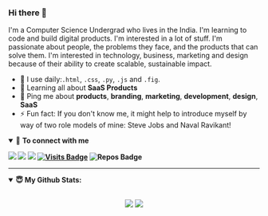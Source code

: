 ### Hi there 👋

<!--
**abhinavvx/abhinavvx** is a ✨ _special_ ✨ repository because its `README.md` (this file) appears on your GitHub profile.

Here are some ideas to get you started:

- 🔭 I’m currently working on ...
- 🌱 I’m currently learning ...
- 👯 I’m looking to collaborate on ...
- 🤔 I’m looking for help with ...
- 💬 Ask me about ...
- 📫 How to reach me: ...
- 😄 Pronouns: ...
- ⚡ Fun fact: ...
-->


I'm a Computer Science Undergrad who lives in the India. I'm learning to code and build digital products. I'm interested in a lot of stuff. I'm passionate about people, the problems they face, and the products that can solve them. I'm interested in technology, business, marketing and design because of their ability to create scalable, sustainable impact.

- 🌱 I use daily:`.html`, `.css`, `.py`, `.js` and `.fig`.
- 📱 Learning all about **SaaS Products**
- 💬 Ping me about **products**, **branding**, **marketing**, **development**, **design**, **SaaS**
- ⚡ Fun fact: If you don't know me, it might help to introduce myself by way of two role models of mine: Steve Jobs and Naval Ravikant!


<details open>
<summary>🤝 <b>To connect with me<b></summary>

<p align = "center">

[<img src="https://img.shields.io/badge/twitter-%231DA1F2.svg?&style=for-the-badge&logo=twitter&logoColor=white" />](https://twitter.com/abheeeenav) 
[<img src="https://img.shields.io/badge/linkedin-%230077B5.svg?&style=for-the-badge&logo=linkedin&logoColor=white" />](https://www.linkedin.com/in/abhinavvx/)
[<img src = "https://img.shields.io/badge/instagram-%23E4405F.svg?&style=for-the-badge&logo=instagram&logoColor=white">](https://www.instagram.com/abheeenav/)
[![Visits Badge](https://badges.pufler.dev/visits/abhinavvx/abhinavvx?style=for-the-badge&color=blue)](https://github.com/abhinavvx/abhinavvx)
![Repos Badge](https://badges.pufler.dev/repos/abhinavvx?style=for-the-badge&color=red)

</p>

</details>

---

<details open>
 <summary> 😇 <b>My Github Stats</b>: </summary>

<br>

<p align = "center">
  <img src = "https://github-readme-stats.vercel.app/api?username=abhinavvx&show_icons=true&theme=radical&line_height=27">
  <img src = "https://github-readme-stats.vercel.app/api/top-langs/?username=abhinavvx&hide=css,html&theme=tokyonight">
</p>

</design>
